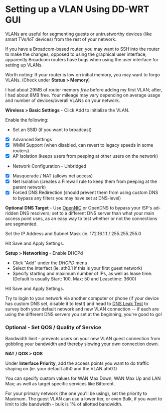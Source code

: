 # Setting up a VLAN Using DD-WRT GUI

VLANs are useful for segmenting guests or untrustworthy devices (like smart TVs/IoT devices) from the rest of your network.

If you have a Broadcom-based router, you may want to SSH into the router to make the changes, opposed to using the graphical user interface; apparently Broadcom routers have bugs when using the user interface for setting up VLANs.

Worth noting: If your router is low on initial memory, you may want to forgo VLANs. (Check under **Status > Memory**)

I had about 29MB of router memory *free* before adding my first VLAN; after, I had about 8MB free.  Your mileage may vary depending on average usage and number of devices/overall VLANs on your network.

**Wireless > Basic Settings** - Click Add to initialize the VLAN.

Enable the following:

- Set an SSID (if you want to broadcast)
- [x] Advanced Settings
- [x] WMM Support (when disabled, can revert to legacy speeds in some routers)
- [x] AP Isolation (keeps users from peeping at other users on the network)
- Network Configuration - Unbridged
- [x] Masquerade / NAT (allows net access)
- [x] Net Isolation (creates a Firewall rule to keep them from peeping at the parent network)
- [x] Forced DNS Redirection (should prevent them from using custom DNS to bypass any filters you may have set at DNS-level)

**Optional DNS Target** - Use [OpenNIC](https://www.opennic.org/) or OpenDNS to bypass your ISP's ad-ridden DNS resolvers; set to a different DNS server than what your main access point uses, as an easy way to test whether or not the connections are segmented.

Set the IP Address and Subnet Mask (ie. 172.16.1.1 / 255.255.255.0

Hit Save and Apply Settings.

**Setup > Networking** - Enable DHCPd
- Click "Add" under the *DHCPD* menu
- Select the interfact (ie. ath0.1 if this is your first guest network)
- Specify starting and maximum number of IPs, as well as lease time.  (Default is usually Start: 100, Max: 50 and Leasetime: 3600)

Hit Save and Apply Settings.

Try to login to your network via another computer or phone (if your device has custom DNS set, disable it to test!) and head to [DNS Leak Test](https://www.dnsleaktest.com/) to survey both your default network and new VLAN connection -- if each are using the different DNS servers you set at the beginning, you're good to go!

### Optional - Set QOS / Quality of Service
Bandwidth limit - prevents users on your new VLAN guest connection from gobbling your bandwidth and thereby slowing your *own* connection down.

**NAT / QOS > QOS**

Under **Interface Priority**, add the access points you want to do traffic shaping on (ie. your default ath0 and the VLAN ath0.1)

You can specify custom values for WAN Max Down, WAN Max Up and LAN Max; as well as target specific services like Bittorent.

For your primary network (the one you'll be using), set the priority to Maximum.  The guest VLAN can use a lower tier, or even Bulk, if you want to limit to idle bandwidth - bulk is 1% of allotted bandwidth.
